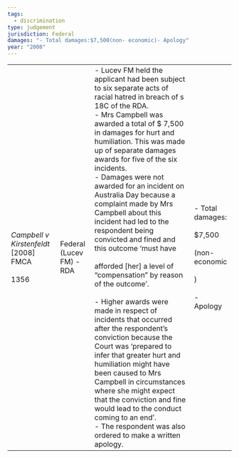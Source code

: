 ```yaml
---
tags:
  - discrimination
type: judgement
jurisdiction: Federal
damages: "- Total damages:$7,500(non- economic)- Apology"
year: "2008"
---
```

|                                                     |                          |                                                                                                                                                                                                                                                                                                                                                                                                                                                                                                                                                                                                                                                                                                                                                                                                                                                                                                                                                                                           |                                                                                |
| --------------------------------------------------- | ------------------------ | ----------------------------------------------------------------------------------------------------------------------------------------------------------------------------------------------------------------------------------------------------------------------------------------------------------------------------------------------------------------------------------------------------------------------------------------------------------------------------------------------------------------------------------------------------------------------------------------------------------------------------------------------------------------------------------------------------------------------------------------------------------------------------------------------------------------------------------------------------------------------------------------------------------------------------------------------------------------------------------------- | ------------------------------------------------------------------------------ |
| _Campbell v_ _Kirstenfeldt_ [2008] FMCA<br><br>1356 | Federal (Lucev FM) - RDA | - Lucev FM held the applicant had been subject to six separate acts of racial hatred in breach of s 18C of the RDA.<br>- Mrs Campbell was awarded a total of $ 7,500 in damages for hurt and  humiliation. This was made up of separate damages awards for five of the six incidents.<br>- Damages were not awarded for an incident on Australia Day because a complaint made by Mrs Campbell about this incident had led to the respondent being convicted and fined and this outcome ‘must have<br><br>afforded [her] a level of “compensation” by reason of the outcome’.<br><br>- Higher awards were made in respect of incidents that occurred after the respondent’s conviction because the Court was ‘prepared to infer that greater hurt and humiliation might have been caused to Mrs Campbell in circumstances where she might expect that the conviction and fine would lead to the conduct coming to an end’.<br>- The respondent was also ordered to make a written apology. | - Total damages:<br><br>$7,500<br><br>(non- economic<br><br>)<br><br>- Apology |